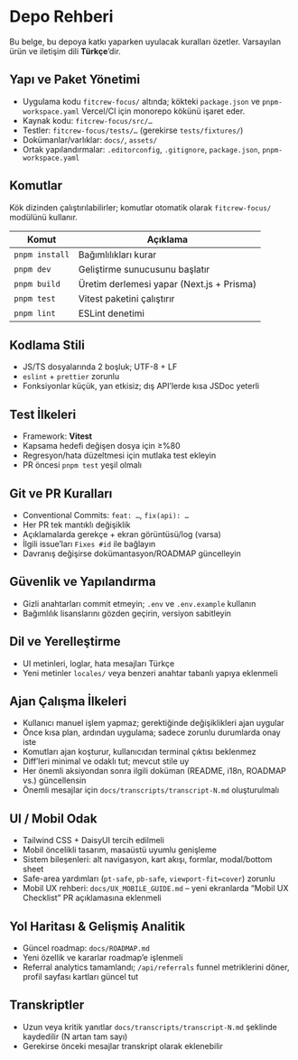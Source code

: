 # Depo Rehberi

Bu belge, bu depoya katkı yaparken uyulacak kuralları özetler. Varsayılan ürün ve iletişim dili **Türkçe**’dir.

## Yapı ve Paket Yönetimi
- Uygulama kodu `fitcrew-focus/` altında; kökteki `package.json` ve `pnpm-workspace.yaml` Vercel/CI için monorepo kökünü işaret eder.
- Kaynak kodu: `fitcrew-focus/src/…`
- Testler: `fitcrew-focus/tests/…` (gerekirse `tests/fixtures/`)
- Dokümanlar/varlıklar: `docs/`, `assets/`
- Ortak yapılandırmalar: `.editorconfig`, `.gitignore`, `package.json`, `pnpm-workspace.yaml`

## Komutlar
Kök dizinden çalıştırılabilirler; komutlar otomatik olarak `fitcrew-focus/` modülünü kullanır.

| Komut | Açıklama |
| --- | --- |
| `pnpm install` | Bağımlılıkları kurar |
| `pnpm dev` | Geliştirme sunucusunu başlatır |
| `pnpm build` | Üretim derlemesi yapar (Next.js + Prisma) |
| `pnpm test` | Vitest paketini çalıştırır |
| `pnpm lint` | ESLint denetimi |

## Kodlama Stili
- JS/TS dosyalarında 2 boşluk; UTF-8 + LF
- `eslint` + `prettier` zorunlu
- Fonksiyonlar küçük, yan etkisiz; dış API’lerde kısa JSDoc yeterli

## Test İlkeleri
- Framework: **Vitest**
- Kapsama hedefi değişen dosya için ≥%80
- Regresyon/hata düzeltmesi için mutlaka test ekleyin
- PR öncesi `pnpm test` yeşil olmalı

## Git ve PR Kuralları
- Conventional Commits: `feat: …`, `fix(api): …`
- Her PR tek mantıklı değişiklik
- Açıklamalarda gerekçe + ekran görüntüsü/log (varsa)
- İlgili issue’ları `Fixes #id` ile bağlayın
- Davranış değişirse dokümantasyon/ROADMAP güncelleyin

## Güvenlik ve Yapılandırma
- Gizli anahtarları commit etmeyin; `.env` ve `.env.example` kullanın
- Bağımlılık lisanslarını gözden geçirin, versiyon sabitleyin

## Dil ve Yerelleştirme
- UI metinleri, loglar, hata mesajları Türkçe
- Yeni metinler `locales/` veya benzeri anahtar tabanlı yapıya eklenmeli

## Ajan Çalışma İlkeleri
- Kullanıcı manuel işlem yapmaz; gerektiğinde değişiklikleri ajan uygular
- Önce kısa plan, ardından uygulama; sadece zorunlu durumlarda onay iste
- Komutları ajan koşturur, kullanıcıdan terminal çıktısı beklenmez
- Diff’leri minimal ve odaklı tut; mevcut stile uy
- Her önemli aksiyondan sonra ilgili doküman (README, i18n, ROADMAP vs.) güncellensin
- Önemli mesajlar için `docs/transcripts/transcript-N.md` oluşturulmalı

## UI / Mobil Odak
- Tailwind CSS + DaisyUI tercih edilmeli
- Mobil öncelikli tasarım, masaüstü uyumlu genişleme
- Sistem bileşenleri: alt navigasyon, kart akışı, formlar, modal/bottom sheet
- Safe-area yardımları (`pt-safe`, `pb-safe`, `viewport-fit=cover`) zorunlu
- Mobil UX rehberi: `docs/UX_MOBILE_GUIDE.md` – yeni ekranlarda “Mobil UX Checklist” PR açıklamasına eklenmeli

## Yol Haritası & Gelişmiş Analitik
- Güncel roadmap: `docs/ROADMAP.md`
- Yeni özellik ve kararlar roadmap’e işlenmeli
- Referral analytics tamamlandı; `/api/referrals` funnel metriklerini döner, profil sayfası kartları güncel tut

## Transkriptler
- Uzun veya kritik yanıtlar `docs/transcripts/transcript-N.md` şeklinde kaydedilir (N artan tam sayı)
- Gerekirse önceki mesajlar transkript olarak eklenebilir
